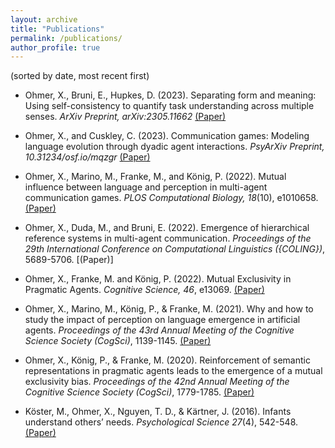 ```yaml
---
layout: archive
title: "Publications"
permalink: /publications/
author_profile: true
---
```


(sorted by date, most recent first)

 - Ohmer, X., Bruni, E., Hupkes, D. (2023). Separating form and meaning: Using self-consistency to quantify task understanding across multiple senses. _ArXiv Preprint, arXiv:2305.11662_ [(Paper)](https://arxiv.org/abs/2305.11662)


 - Ohmer, X., and Cuskley, C. (2023). Communication games: Modeling language evolution through dyadic agent interactions. _PsyArXiv Preprint, 10.31234/osf.io/mqzgr_ [(Paper)](https://psyarxiv.com/mqzgr/)


 - Ohmer, X., Marino, M., Franke, M., and König, P. (2022). Mutual influence between language and perception in multi-agent communication games. _PLOS Computational Biology, 18_(10), e1010658. [(Paper)](https://journals.plos.org/ploscompbiol/article?id=10.1371/journal.pcbi.1010658)


 - Ohmer, X., Duda, M., and Bruni, E. (2022). Emergence of hierarchical reference systems in multi-agent communication. _Proceedings of the 29th International Conference on Computational Linguistics ({COLING})_, 5689-5706. [(Paper)]


 - Ohmer, X., Franke, M. and König, P. (2022). Mutual Exclusivity in Pragmatic Agents. _Cognitive Science, 46_, e13069. [(Paper)](https://onlinelibrary.wiley.com/doi/full/10.1111/cogs.13069)


 - Ohmer, X., Marino, M., König, P., \& Franke, M. (2021). Why and how to study the impact of perception on language emergence in artificial agents. _Proceedings of the 43rd Annual Meeting of the Cognitive Science Society (CogSci)_, 1139-1145. [(Paper)](https://escholarship.org/uc/item/6p82v6st)


 - Ohmer, X., König, P., \& Franke, M. (2020). Reinforcement of semantic representations in pragmatic agents leads to the emergence of a mutual exclusivity bias. _Proceedings of the 42nd Annual Meeting of the Cognitive Science Society (CogSci)_, 1779-1785. [(Paper)](https://cognitivesciencesociety.org/cogsci20/papers/0393/0393.pdf)


 - Köster, M., Ohmer, X., Nguyen, T. D., \& Kärtner, J. (2016). Infants understand others’ needs. _Psychological Science 27_(4), 542-548. [(Paper)](https://pubmed.ncbi.nlm.nih.gov/26902106/)